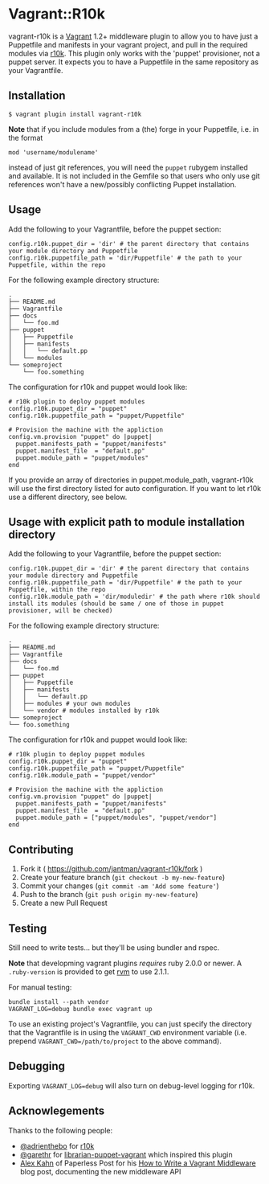 # Vagrant::R10k

vagrant-r10k is a [Vagrant](http://www.vagrantup.com/) 1.2+ middleware plugin to allow you to have just a Puppetfile and
manifests in your vagrant project, and pull in the required modules via [r10k](https://github.com/adrienthebo/r10k). This
plugin only works with the 'puppet' provisioner, not a puppet server. It expects you to have a Puppetfile in the same repository
as your Vagrantfile.

## Installation

    $ vagrant plugin install vagrant-r10k

__Note__ that if you include modules from a (the) forge in your Puppetfile, i.e. in the format

    mod 'username/modulename'

instead of just git references, you will need the ``puppet`` rubygem installed and available. It
is not included in the Gemfile so that users who only use git references won't have a new/possibly
conflicting Puppet installation.

## Usage

Add the following to your Vagrantfile, before the puppet section:

    config.r10k.puppet_dir = 'dir' # the parent directory that contains your module directory and Puppetfile
    config.r10k.puppetfile_path = 'dir/Puppetfile' # the path to your Puppetfile, within the repo

For the following example directory structure:

    .
    ├── README.md
    ├── Vagrantfile
    ├── docs
    │   └── foo.md
    ├── puppet
    │   ├── Puppetfile
    │   ├── manifests
    │   │   └── default.pp
    │   └── modules
    └── someproject
        └── foo.something

The configuration for r10k and puppet would look like:

    # r10k plugin to deploy puppet modules
    config.r10k.puppet_dir = "puppet"
    config.r10k.puppetfile_path = "puppet/Puppetfile"
    
    # Provision the machine with the appliction
    config.vm.provision "puppet" do |puppet|
      puppet.manifests_path = "puppet/manifests"
      puppet.manifest_file  = "default.pp"
      puppet.module_path = "puppet/modules"
    end

If you provide an array of directories in puppet.module_path, vagrant-r10k will use the first directory listed for auto configuration. If you want to let r10k use a different directory, see below.

## Usage with explicit path to module installation directory

Add the following to your Vagrantfile, before the puppet section:

    config.r10k.puppet_dir = 'dir' # the parent directory that contains your module directory and Puppetfile
    config.r10k.puppetfile_path = 'dir/Puppetfile' # the path to your Puppetfile, within the repo
    config.r10k.module_path = 'dir/moduledir' # the path where r10k should install its modules (should be same / one of those in puppet provisioner, will be checked)

For the following example directory structure:

    .
    ├── README.md
    ├── Vagrantfile
    ├── docs
    │   └── foo.md
    ├── puppet
    │   ├── Puppetfile
    │   ├── manifests
    │   │   └── default.pp
    │   ├── modules # your own modules
    │   └── vendor # modules installed by r10k
    └── someproject
	└── foo.something

The configuration for r10k and puppet would look like:

    # r10k plugin to deploy puppet modules
    config.r10k.puppet_dir = "puppet"
    config.r10k.puppetfile_path = "puppet/Puppetfile"
    config.r10k.module_path = "puppet/vendor"
    
    # Provision the machine with the appliction
    config.vm.provision "puppet" do |puppet|
      puppet.manifests_path = "puppet/manifests"
      puppet.manifest_file  = "default.pp"
      puppet.module_path = ["puppet/modules", "puppet/vendor"]
    end

## Contributing

1. Fork it ( https://github.com/jantman/vagrant-r10k/fork )
2. Create your feature branch (`git checkout -b my-new-feature`)
3. Commit your changes (`git commit -am 'Add some feature'`)
4. Push to the branch (`git push origin my-new-feature`)
5. Create a new Pull Request

## Testing

Still need to write tests... but they'll be using bundler and rspec.

__Note__ that developming vagrant plugins _requires_ ruby 2.0.0 or newer.
A `.ruby-version` is provided to get [rvm](https://rvm.io/workflow/projects)
to use 2.1.1.

For manual testing:

    bundle install --path vendor
	VAGRANT_LOG=debug bundle exec vagrant up

To use an existing project's Vagrantfile, you can just specify the directory that the Vagrantfile
is in using the ``VAGRANT_CWD`` environment variable (i.e. prepend ``VAGRANT_CWD=/path/to/project``
to the above command).

## Debugging

Exporting ``VAGRANT_LOG=debug`` will also turn on debug-level logging for r10k.

## Acknowlegements

Thanks to the following people:

* [@adrienthebo](https://github.com/adrienthebo) for [r10k](https://github.com/adrienthebo/r10k)
* [@garethr](https://github.com/garethr) for [librarian-puppet-vagrant](https://github.com/garethr/librarian-puppet-vagrant) which inspired this plugin
* [Alex Kahn](http://akahn.net/) of Paperless Post for his [How to Write a Vagrant Middleware](http://akahn.net/2014/05/05/vagrant-middleware.html) blog post, documenting the new middleware API
